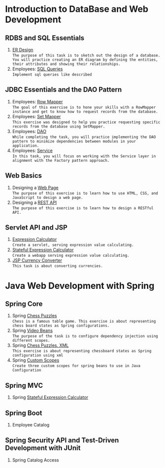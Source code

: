 # Introduction to DataBase and Web Development
## RDBS and SQL Essentials
1. [ER Design](https://github.com/pp8a/RDBS_Web_Spring/tree/main/ER%20Design) </br>```The purpose of this task is to sketch out the design of a database. You will practice creating an ER diagram by defining the entities, their attributes and showing their relationships.```
2. Employees: [SQL Queries](https://github.com/pp8a/RDBS_Web_Spring/tree/main/sql-queries)</br>```Implement sql queries like described```
## JDBC Essentials and the DAO Pattern
1. Employees: [Row Mapper](https://github.com/pp8a/RDBS_Web_Spring/tree/main/row-mapper)</br> ```The goal of this exercise is to hone your skills with a RowMapper instance and get to know how to request records from the database.```
2. Employees: [Set Mapper](https://github.com/pp8a/RDBS_Web_Spring/tree/main/set-mapper)</br> ```This exercise was designed to help you practice requesting specific records from the database using SetMapper.```
3. Employees: [DAO](https://github.com/pp8a/RDBS_Web_Spring/tree/main/dao) </br> ```While completing the task, you will practice implementing the DAO pattern to minimize dependencies between modules in your application.```
4. Employees: [Service](https://github.com/pp8a/RDBS_Web_Spring/tree/main/service)</br> ```In this task, you will focus on working with the Service layer in alignment with the Factory pattern approach.```
## Web Basics
1. Designing a [Web Page](https://github.com/pp8a/RDBS_Web_Spring/tree/main/designing-a-web-page) </br>```The purpose of this exercise is to learn how to use HTML, CSS, and JavaScript to design a web page.```
2. Designing a [REST API](https://github.com/pp8a/RDBS_Web_Spring/tree/main/designing-a-rest-api) </br>```The purpose of this exercise is to learn how to design a RESTful API.```
## Servlet API and JSP
1. [Expression Calculator](https://github.com/pp8a/RDBS_Web_Spring/tree/main/expression-calculator) </br> ```Create a servlet, serving expression value calculating.```
2. [Stateful Expression Calculator](https://github.com/pp8a/RDBS_Web_Spring/tree/main/stateful-expression-calculator) </br>```Create a webapp serving expression value calculating.```
3. [JSP Currency Сonverter](https://github.com/pp8a/RDBS_Web_Spring/tree/main/jsp-currencies) </br> ```This task is about converting currencies.```
# Java Web Development with Spring
## Spring Core
1. Spring [Chess Puzzles](https://github.com/pp8a/RDBS_Web_Spring/tree/main/chess-puzzles) </br> ```Chess is a famous table game. This exercise is about representing chess board states as Spring configurations.```
2. Spring [Video Beans](https://github.com/pp8a/RDBS_Web_Spring/tree/main/spring-video-beans) </br> ```The purpose of the task is to configure dependency injection using different scopes.```
3. Spring [Chess Puzzles. XML](https://github.com/pp8a/RDBS_Web_Spring/tree/main/chess-puzzles-xml) </br> ```This exercise is about representing chessboard states as Spring configuration using xml```
4. Spring [Custom Scopes](https://github.com/pp8a/RDBS_Web_Spring/tree/main/spring-custom-scopes) </br>```Create three custom scopes for spring beans to use in Java Configuration```
## Spring MVC
1. Spring [Stateful Expression Calculator](https://github.com/pp8a/RDBS_Web_Spring/tree/main/spring-mvc-stateful-expression-calculator)
## Spring Boot
1. Employee Catalog
## Spring Security API and Test-Driven Development with JUnit
1. Spring Catalog Access
